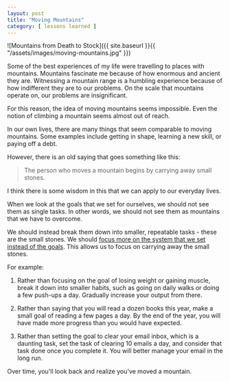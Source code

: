 ```yaml
---
layout: post
title: "Moving Mountains"
category: [ lessons learned ]
---
```


![Mountains from Death to Stock]({{ site.baseurl }}{{ "/assets/images/moving-mountains.jpg" }})

Some of the best experiences of my life were travelling to places with mountains. Mountains fascinate me because of how enormous and ancient they are. Witnessing a mountain range is a humbling experience because of how indifferent they are to our problems. On the scale that mountains operate on, our problems are insignificant.

For this reason, the idea of moving mountains seems impossible. Even the notion of climbing a mountain seems almost out of reach.

In our own lives, there are many things that seem comparable to moving mountains. Some examples include getting in shape, learning a new skill, or paying off a debt.

However, there is an old saying that goes something like this:

> The person who moves a mountain begins by carrying away small stones.

I think there is some wisdom in this that we can apply to our everyday lives.

When we look at the goals that we set for ourselves, we should not see them as single tasks. In other words, we should not see them as mountains that we have to overcome.

We should instead break them down into smaller, repeatable tasks - these are the small stones. We should [focus more on the system that we set instead of the goals](https://jamesclear.com/goals-systems). This allows us to focus on carrying away the small stones.

For example:

1. Rather than focusing on the goal of losing weight or gaining muscle, break it down into smaller habits, such as going on daily walks or doing a few push-ups a day. Gradually increase your output from there.

2. Rather than saying that you will read a dozen books this year, make a small goal of reading a few pages a day. By the end of the year, you will have made more progress than you would have expected.

3. Rather than setting the goal to clear your email inbox, which is a daunting task, set the task of clearing 10 emails a day, and consider that task done once you complete it. You will better manage your email in the long run.

Over time, you'll look back and realize you've moved a mountain.
